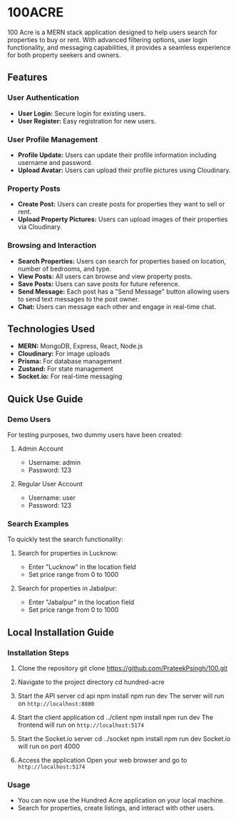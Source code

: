 


# 100ACRE

100 Acre is a MERN stack application designed to help users search for properties to buy or rent. With advanced filtering options, user login functionality, and messaging capabilities, it provides a seamless experience for both property seekers and owners.


<!-- ## Deployed link

https://pennybase.vercel.app/ -->

## Features

### User Authentication
- **User Login:** Secure login for existing users.
- **User Register:** Easy registration for new users.

### User Profile Management
- **Profile Update:** Users can update their profile information including username and password.
- **Upload Avatar:** Users can upload their profile pictures using Cloudinary.

### Property Posts
- **Create Post:** Users can create posts for properties they want to sell or rent.
- **Upload Property Pictures:** Users can upload images of their properties via Cloudinary.

### Browsing and Interaction
- **Search Properties:** Users can search for properties based on location, number of bedrooms, and type.
- **View Posts:** All users can browse and view property posts.
- **Save Posts:** Users can save posts for future reference.
- **Send Message:** Each post has a "Send Message" button allowing users to send text messages to the post owner.
- **Chat:** Users can message each other and engage in real-time chat.


## Technologies Used

- **MERN:** MongoDB, Express, React, Node.js
- **Cloudinary:** For image uploads
- **Prisma:** For database management
- **Zustand:** For state management
- **Socket.io:** For real-time messaging

## Quick Use Guide

### Demo Users
For testing purposes, two dummy users have been created:

1. Admin Account
   - Username: admin
   - Password: 123

2. Regular User Account
   - Username: user
   - Password: 123

### Search Examples
To quickly test the search functionality:

1. Search for properties in Lucknow:
   - Enter "Lucknow" in the location field
   - Set price range from 0 to 1000

2. Search for properties in Jabalpur:
   - Enter "Jabalpur" in the location field
   - Set price range from 0 to 1000


## Local Installation Guide


### Installation Steps

1. Clone the repository
git clone https://github.com/PrateekPsingh/100.git

2. Navigate to the project directory
cd hundred-acre

3. Start the API server
cd api
npm install
npm run dev
The server will run on `http://localhost:8800`

4. Start the client application
cd ../client
npm install
npm run dev
The frontend will run on `http://localhost:5174`

5. Start the Socket.io server
cd ../socket
npm install
npm run dev
Socket.io will run on port 4000

6. Access the application
Open your web browser and go to `http://localhost:5174`

### Usage
- You can now use the Hundred Acre application on your local machine.
- Search for properties, create listings, and interact with other users.



